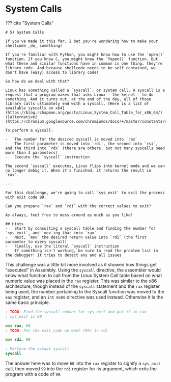 # System Calls

??? cite "System Calls"

    # 5) System Calls

    If you've made it this far, I bet you're wondering how to make your shellcode _do_ something!

    If you're familiar with Python, you might know how to use the `open()` function. If you know C, you might know the `fopen()` function. But what these and similar functions have in common is one thing: they're library code. And because shellcode needs to be self contained, we don't have (easy) access to library code!

    So how do we deal with that?

    Linux has something called a `syscall`, or system call. A syscall is a request that a program makes that asks Linux - the kernel - to do something. And it turns out, at the end of the day, all of those library calls ultimately end with a syscall. [Here is a list of available syscalls on x64](https://blog.rchapman.org/posts/Linux_System_Call_Table_for_x86_64/) ([alternative](https://chromium.googlesource.com/chromiumos/docs/+/master/constants/syscalls.md))

    To perform a syscall:

    -   The number for the desired syscall is moved into `rax`
    -   The first parameter is moved into `rdi`, the second into `rsi`, and the third into `rdx` (there are others, but not many syscalls need more than 3 parameters)
    -   Execute the `syscall` instruction

    The second `syscall` executes, Linux flips into kernel mode and we can no longer debug it. When it's finished, it returns the result in `rax`.

    ---

    For this challenge, we're going to call `sys_exit` to exit the process with exit code 99.

    Can you prepare `rax` and `rdi` with the correct values to exit?

    As always, feel free to mess around as much as you like!

    ## Hints
    -   Start by consulting a syscall table and finding the number for `sys_exit`, and `mov`ing that into `rax`
    -   Next, `mov` the desired return value into `rdi` (the first parameter to every syscall)
    -   Finally, use the literal `syscall` instruction
    -   If something isn't working, be sure to read the problem list in the debugger! It tries to detect any and all issues

This challenge was a little bit more involved as it showed how things get "executed" in Assembly. Using the `syscall` directive, the assembler would know what function to call from the Linux System Call table based on what numeric value was placed in the `rax` register. This was similar to the x86 architecture, though instead of the `syscall` statement and the `rax` register being used, the number pertaining to the Syscall function was moved to the `eax` register, and an `int 0x80` directive was used instead. Otherwise it is the same basic principle.

```asm
; TODO: Find the syscall number for sys_exit and put it in rax
; sys_exit is 60

mov rax, 60
; TODO: Put the exit_code we want (99) in rdi

mov rdi, 99

; Perform the actual syscall
syscall
```

The answer here was to move `60` into the `rax` register to signify a `sys_exit` call, then moved `99` into the `rdi` register for its argument, which exits the program with a code of `99`.